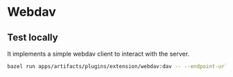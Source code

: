 # Webdav

## Test locally

It implements a simple webdav client to interact with the server.

```bash
bazel run apps/artifacts/plugins/extension/webdav:dav -- --endpoint-url "http://localhost:8081/x/memory/webdav" -v cat dav://a.txt
```

